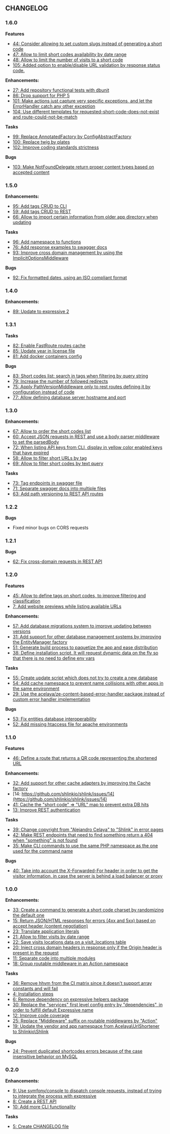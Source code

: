 ## CHANGELOG

### 1.6.0

**Features**

* [44: Consider allowing to set custom slugs instead of generating a short code](https://github.com/shlinkio/shlink/issues/44)
* [47: Allow to limit short codes availability by date range](https://github.com/shlinkio/shlink/issues/47)
* [48: Allow to limit the number of visits to a short code](https://github.com/shlinkio/shlink/issues/48)
* [105: Added option to enable/disable URL validation by response status code.](https://github.com/shlinkio/shlink/pull/105)

**Enhancements:**

* [27: Add repository functional tests with dbunit](https://github.com/shlinkio/shlink/issues/27)
* [86: Drop support for PHP 5](https://github.com/shlinkio/shlink/issues/86)
* [101: Make actions just capture very specific exceptions, and let the ErrorHandler catch any other exception](https://github.com/shlinkio/shlink/issues/101)
* [104: Use different templates for requested-short-code-does-not-exist and route-could-not-be-match](https://github.com/shlinkio/shlink/issues/104)

**Tasks**

* [99: Replace AnnotatedFactory by ConfigAbstractFactory](https://github.com/shlinkio/shlink/issues/99)
* [100: Replace twig by plates](https://github.com/shlinkio/shlink/issues/100)
* [102: Improve coding standards strictness](https://github.com/shlinkio/shlink/issues/102)

**Bugs**

* [103: Make NotFoundDelegate return proper content types based on accepted content](https://github.com/shlinkio/shlink/issues/103)

### 1.5.0

**Enhancements:**

* [95: Add tags CRUD to CLI](https://github.com/shlinkio/shlink/issues/95)
* [59: Add tags CRUD to REST](https://github.com/shlinkio/shlink/issues/59)
* [66: Allow to import certain information from older app directory when updating](https://github.com/shlinkio/shlink/issues/66)

**Tasks**

* [96: Add namespace to functions](https://github.com/shlinkio/shlink/issues/96)
* [76: Add response examples to swagger docs](https://github.com/shlinkio/shlink/issues/76)
* [93: Improve cross domain management by using the ImplicitOptionsMiddleware](https://github.com/shlinkio/shlink/issues/93)

**Bugs**

* [92: Fix formatted dates, using an ISO compliant format](https://github.com/shlinkio/shlink/issues/92)

### 1.4.0

**Enhancements:**

* [89: Update to expressive 2](https://github.com/shlinkio/shlink/issues/89)

### 1.3.1

**Tasks**

* [82: Enable FastRoute routes cache](https://github.com/shlinkio/shlink/issues/82)
* [85: Update year in license file](https://github.com/shlinkio/shlink/issues/85)
* [81: Add docker containers config](https://github.com/shlinkio/shlink/issues/81)

**Bugs**

* [83: Short codes list: search in tags when filtering by query string](https://github.com/shlinkio/shlink/issues/83)
* [79: Increase the number of followed redirects](https://github.com/shlinkio/shlink/issues/79)
* [75: Apply PathVersionMiddleware only to rest routes defining it by configuration instead of code](https://github.com/shlinkio/shlink/issues/75)
* [77: Allow defining database server hostname and port](https://github.com/shlinkio/shlink/issues/77)

### 1.3.0

**Enhancements:**

* [67: Allow to order the short codes list](https://github.com/shlinkio/shlink/issues/67)
* [60: Accept JSON requests in REST and use a body parser middleware to set the parsedBody](https://github.com/shlinkio/shlink/issues/60)
* [72: When listing API keys from CLI, display in yellow color enabled keys that have expired](https://github.com/shlinkio/shlink/issues/72)
* [58: Allow to filter short URLs by tag](https://github.com/shlinkio/shlink/issues/58)
* [69: Allow to filter short codes by text query](https://github.com/shlinkio/shlink/issues/69)

**Tasks**

* [73: Tag endpoints in swagger file](https://github.com/shlinkio/shlink/issues/73)
* [71: Separate swagger docs into multiple files](https://github.com/shlinkio/shlink/issues/71)
* [63: Add path versioning to REST API routes](https://github.com/shlinkio/shlink/issues/63)

### 1.2.2

**Bugs**

* Fixed minor bugs on CORS requests

### 1.2.1

**Bugs**

* [62: Fix cross-domain requests in REST API](https://github.com/shlinkio/shlink/issues/62)

### 1.2.0

**Features**

* [45: Allow to define tags on short codes, to improve filtering and classification](https://github.com/shlinkio/shlink/issues/45)
* [7: Add website previews while listing available URLs](https://github.com/shlinkio/shlink/issues/7)

**Enhancements:**

* [57: Add database migrations system to improve updating between versions](https://github.com/shlinkio/shlink/issues/57)
* [31: Add support for other database management systems by improving the EntityManager factory](https://github.com/shlinkio/shlink/issues/31)
* [51: Generate build process to paquetize the app and ease distribution](https://github.com/shlinkio/shlink/issues/51)
* [38: Define installation script. It will request dynamic data on the fly so that there is no need to define env vars](https://github.com/shlinkio/shlink/issues/38)

**Tasks**

* [55: Create update script which does not try to create a new database](https://github.com/shlinkio/shlink/issues/55)
* [54: Add cache namespace to prevent name collisions with other apps in the same environment](https://github.com/shlinkio/shlink/issues/54)
* [29: Use the acelaya/ze-content-based-error-handler package instead of custom error handler implementation](https://github.com/shlinkio/shlink/issues/29)

**Bugs**

* [53: Fix entities database interoperability](https://github.com/shlinkio/shlink/issues/53)
* [52: Add missing htaccess file for apache environments](https://github.com/shlinkio/shlink/issues/52)

### 1.1.0

**Features**

* [46: Define a route that returns a QR code representing the shortened URL](https://github.com/shlinkio/shlink/issues/46)

**Enhancements:**

* [32: Add support for other cache adapters by improving the Cache factory](https://github.com/shlinkio/shlink/issues/32)
* [14: https://github.com/shlinkio/shlink/issues/14](https://github.com/shlinkio/shlink/issues/14)
* [41: Cache the "short code" => "URL" map to prevent extra DB hits](https://github.com/shlinkio/shlink/issues/41)
* [13: Improve REST authentication](https://github.com/shlinkio/shlink/issues/13)

**Tasks**

* [39: Change copyright from "Alejandro Celaya" to "Shlink" in error pages](https://github.com/shlinkio/shlink/issues/39)
* [42: Make REST endpoints that need to find something return a 404 when "something" is not found](https://github.com/shlinkio/shlink/issues/42)
* [35: Make CLI commands to use the same PHP namespace as the one used for the command name](https://github.com/shlinkio/shlink/issues/35)

**Bugs**

* [40: Take into account the X-Forwarded-For header in order to get the visitor information, in case the server is behind a load balancer or proxy](https://github.com/shlinkio/shlink/issues/40)

### 1.0.0

**Enhancements:**

* [33: Create a command to generate a short code charset by randomizing the default one](https://github.com/shlinkio/shlink/issues/33)
* [15: Return JSON/HTML responses for errors (4xx and 5xx) based on accept header (content negotiation)](https://github.com/shlinkio/shlink/issues/15)
* [23: Translate application literals](https://github.com/shlinkio/shlink/issues/23)
* [21: Allow to filter visits by date range](https://github.com/shlinkio/shlink/issues/21)
* [22: Save visits locations data on a visit_locations table](https://github.com/shlinkio/shlink/issues/22)
* [20: Inject cross domain headers in response only if the Origin header is present in the request](https://github.com/shlinkio/shlink/issues/20)
* [11: Separate code into multiple modules](https://github.com/shlinkio/shlink/issues/11)
* [18: Group routable middleware in an Action namespace](https://github.com/shlinkio/shlink/issues/18)

**Tasks**

* [36: Remove hhvm from the CI matrix since it doesn't support array constants and will fail](https://github.com/shlinkio/shlink/issues/36)
* [4: Installation steps](https://github.com/shlinkio/shlink/issues/4)
* [6: Remove dependency on expressive helpers package](https://github.com/shlinkio/shlink/issues/6)
* [30: Replace the "services" first level config entry by "dependencies", in order to fulfill default Expressive name](https://github.com/shlinkio/shlink/issues/30)
* [12: Improve code coverage](https://github.com/shlinkio/shlink/issues/12)
* [25: Replace "Middleware" suffix on routable middlewares by "Action"](https://github.com/shlinkio/shlink/issues/25)
* [19: Update the vendor and app namespace from Acelaya\UrlShortener to Shlinkio\Shlink](https://github.com/shlinkio/shlink/issues/19)

**Bugs**

* [24: Prevent duplicated shortcodes errors because of the case insensitive behavior on MySQL](https://github.com/shlinkio/shlink/issues/24)

### 0.2.0

**Enhancements:**

* [9: Use symfony/console to dispatch console requests, instead of trying to integrate the process with expressive](https://github.com/shlinkio/shlink/issues/9)
* [8: Create a REST API](https://github.com/shlinkio/shlink/issues/8)
* [10: Add more CLI functionality](https://github.com/shlinkio/shlink/issues/10)

**Tasks**

* [5: Create CHANGELOG file](https://github.com/shlinkio/shlink/issues/5)
